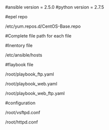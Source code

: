 #ansible version = 2.5.0
#python version = 2.7.5


#epel repo

/etc/yum.repos.d/CentOS-Base.repo



#Complete file path for each file

#Inentory file

/etc/ansible/hosts  


#flaybook file

/root/playbook_ftp.yaml 

/root/playbook_web.yaml  

/root/playbook_web_ftp.yaml  


#configuration

/root/vsftpd.conf

/root/httpd.conf  
